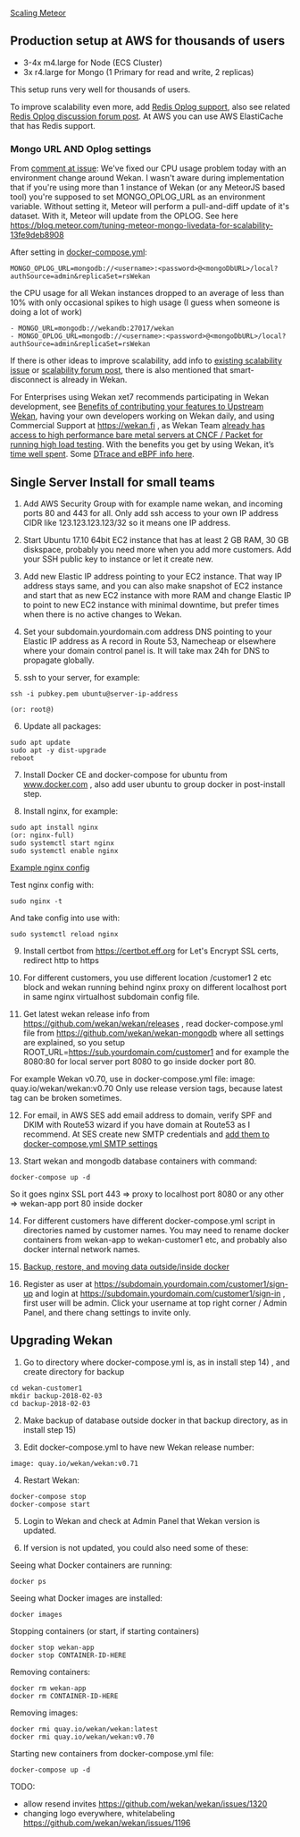 [Scaling Meteor](https://medium.freecodecamp.org/scaling-meteor-a-year-on-26ee37588e4b)

## Production setup at AWS for thousands of users

* 3-4x m4.large for Node (ECS Cluster)
* 3x r4.large for Mongo (1 Primary for read and write, 2 replicas)

This setup runs very well for thousands of users.

To improve scalability even more, add [Redis Oplog support](https://github.com/cult-of-coders/redis-oplog), also see related [Redis Oplog discussion forum post](https://forums.meteor.com/t/meteor-scaling-redis-oplog-status-prod-ready/30855/479). At AWS you can use AWS ElastiCache that has Redis support.

### Mongo URL AND Oplog settings
From [comment at issue](https://github.com/wekan/wekan-mongodb/issues/2#issuecomment-378343587):
We've fixed our CPU usage problem today with an environment
change around Wekan. I wasn't aware during implementation
that if you're using more than 1 instance of Wekan
(or any MeteorJS based tool) you're supposed to set
MONGO_OPLOG_URL as an environment variable.
Without setting it, Meteor will perform a pull-and-diff
update of it's dataset. With it, Meteor will update from
the OPLOG. See here
https://blog.meteor.com/tuning-meteor-mongo-livedata-for-scalability-13fe9deb8908

After setting in [docker-compose.yml](https://github.com/wekan/wekan-mongodb/blob/master/docker-compose.yml):
```
MONGO_OPLOG_URL=mongodb://<username>:<password>@<mongoDbURL>/local?authSource=admin&replicaSet=rsWekan
```
the CPU usage for all Wekan instances dropped to an average
of less than 10% with only occasional spikes to high usage
(I guess when someone is doing a lot of work)
```
- MONGO_URL=mongodb://wekandb:27017/wekan
- MONGO_OPLOG_URL=mongodb://<username>:<password>@<mongoDbURL>/local?authSource=admin&replicaSet=rsWekan
```

If there is other ideas to improve scalability, add info to [existing scalability issue](https://github.com/wekan/wekan-mongodb/issues/2) or [scalability forum post](https://discourse.wekan.io/t/cpu-utilization-problems-with-large-userbase/579/15), there is also mentioned that smart-disconnect is already in Wekan.

For Enterprises using Wekan xet7 recommends participating in Wekan development, see [Benefits of contributing your features to Upstream Wekan](https://wekan.fi/blog/2018/02/benefits-of-contributing-your-features-to-upstream-wekan/index.html), having your own developers working on Wekan daily, and using Commercial Support at https://wekan.fi , as Wekan Team [already has access to high performance bare metal servers at CNCF / Packet for running high load testing](https://wekan.fi/blog/2018/01/wekan-progress-on-x64-and-arm/index.html). With the benefits you get by using Wekan, it’s [time well spent](https://wekan.fi/blog/2018/02/time-well-spent/index.html). Some [DTrace and eBPF info here](https://news.ycombinator.com/item?id=16375938).

## Single Server Install for small teams

1) Add AWS Security Group with for example name wekan, and incoming ports 80 and 443 for all. Only add ssh access to your own IP address CIDR like 123.123.123.123/32 so it means one IP address. 

2) Start Ubuntu 17.10 64bit EC2 instance that has at least 2 GB RAM, 30 GB diskspace, probably you need more when you add more customers. Add your SSH public key to instance or let it create new.

3) Add new Elastic IP address pointing to your EC2 instance. That way IP address stays same, and you can also make snapshot of EC2 instance and start that as new EC2 instance with more RAM and change Elastic IP to point to new EC2 instance with minimal downtime, but prefer times when there is no active changes to Wekan.

4) Set your subdomain.yourdomain.com address DNS pointing to your Elastic IP address as A record in Route 53, Namecheap or elsewhere where your domain control panel is. It will take max 24h for DNS to propagate globally.

5) ssh to your server, for example:

```
ssh -i pubkey.pem ubuntu@server-ip-address 

(or: root@)
```

6) Update all packages:

```
sudo apt update
sudo apt -y dist-upgrade
reboot
```

7) Install Docker CE and docker-compose for ubuntu from www.docker.com , also add user ubuntu to group docker in post-install step.

8) Install nginx, for example:

```
sudo apt install nginx
(or: nginx-full)
sudo systemctl start nginx
sudo systemctl enable nginx
```

[Example nginx config](Nginx-Webserver-Config)

Test nginx config with:

```
sudo nginx -t
```

And take config into use with:

```
sudo systemctl reload nginx
```

9) Install certbot from https://certbot.eff.org for Let's Encrypt SSL certs, redirect http to https

10) For different customers, you use different location /customer1 2 etc block and wekan running behind nginx proxy on different localhost port in same nginx virtualhost subdomain config file.

11) Get latest wekan release info from https://github.com/wekan/wekan/releases ,  read docker-compose.yml file from https://github.com/wekan/wekan-mongodb where all settings are explained, so you setup ROOT_URL=https://sub.yourdomain.com/customer1 and for example the 8080:80 for local server port 8080 to go inside docker port 80. 

For example Wekan v0.70, use in docker-compose.yml file:
image: quay.io/wekan/wekan:v0.70
Only use release version tags, because latest tag can be broken sometimes.

12) For email, in AWS SES add email address to domain, verify SPF and DKIM with Route53 wizard if you have domain at Route53 as I recommend. At SES create new SMTP credentials and [add them to docker-compose.yml SMTP settings](Troubleshooting-Mail)

13) Start wekan and mongodb database containers with command:

```
docker-compose up -d
```

So it goes nginx SSL port 443 => proxy to localhost port 8080 or any other => wekan-app port 80 inside docker

14) For different customers have different docker-compose.yml script in directories named by customer names. You may need to rename docker containers from wekan-app to wekan-customer1 etc, and probably also docker internal network names.

15) [Backup, restore, and moving data outside/inside docker](Export-Docker-Mongo-Data)

16) Register as user at https://subdomain.yourdomain.com/customer1/sign-up and login at https://subdomain.yourdomain.com/customer1/sign-in , first user will be admin. Click your username at top right corner / Admin Panel, and there chang settings to invite only.

## Upgrading Wekan

1) Go to directory where docker-compose.yml is, as in install step 14) , and create directory for backup

```
cd wekan-customer1
mkdir backup-2018-02-03
cd backup-2018-02-03
```

2) Make backup of database outside docker in that backup directory, as in install step 15)

3) Edit docker-compose.yml to have new Wekan release number:

```
image: quay.io/wekan/wekan:v0.71
```

4) Restart Wekan:

```
docker-compose stop
docker-compose start
```

5) Login to Wekan and check at Admin Panel that Wekan version is updated.

6) If version is not updated, you could also need some of these:

Seeing what Docker containers are running:
```
docker ps
```

Seeing what Docker images are installed:

```
docker images
```

Stopping containers (or start, if starting containers)

```
docker stop wekan-app
docker stop CONTAINER-ID-HERE
```

Removing containers:

```
docker rm wekan-app
docker rm CONTAINER-ID-HERE
```

Removing images:

```
docker rmi quay.io/wekan/wekan:latest
docker rmi quay.io/wekan/wekan:v0.70
```

Starting new containers from docker-compose.yml file:

```
docker-compose up -d
```

TODO:
- allow resend invites https://github.com/wekan/wekan/issues/1320
- changing logo everywhere, whitelabeling https://github.com/wekan/wekan/issues/1196
